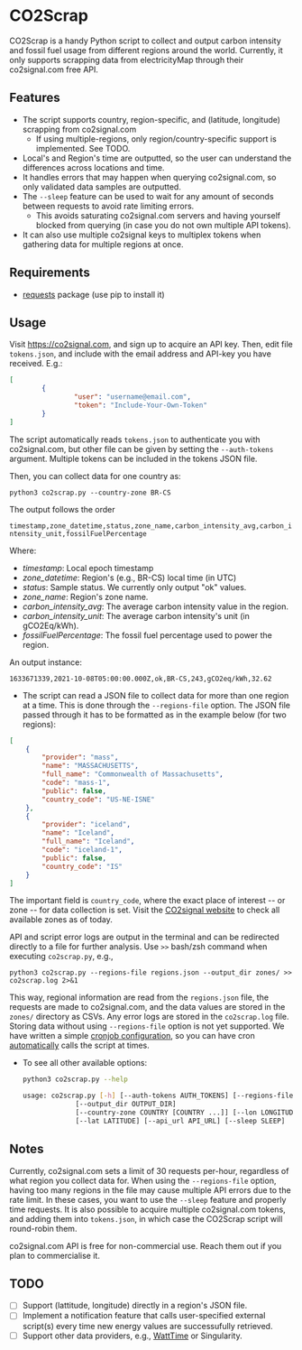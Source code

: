 # CO2Scrap
CO2Scrap is a handy Python script to collect and output carbon intensity and fossil fuel usage from different regions around the world. Currently, it only supports scrapping data from electricityMap through their co2signal.com free API.

## Features
* The script supports country, region-specific, and (latitude, longitude) scrapping from co2signal.com
  * If using multiple-regions, only region/country-specific support is implemented. See TODO.
* Local's and Region's time are outputted, so the user can understand the differences across locations and time.
* It handles errors that may happen when querying co2signal.com, so only validated data samples are outputted.
* The ```--sleep``` feature can be used to wait for any amount of seconds between requests to avoid rate limiting errors.
  -  This avoids saturating co2signal.com servers and having yourself blocked from querying (in case you do not own multiple API tokens).
* It can also use multiple co2signal keys to multiplex tokens when gathering data for multiple regions at once.
 
 ## Requirements
 
 * [requests](https://pypi.org/project/requests/) package (use pip to install it)
 
## Usage

Visit https://co2signal.com, and sign up to acquire an API key.
Then, edit file ```tokens.json```, and include with the email address and API-key you have received. E.g.:

```json
[
        {
                "user": "username@email.com",
                "token": "Include-Your-Own-Token"
        }
]
```

The script automatically reads ```tokens.json``` to authenticate you with co2signal.com, but other file can be given by setting the ```--auth-tokens``` argument. Multiple tokens can be included in the tokens JSON file.

Then, you can collect data for one country as:

```python3 co2scrap.py --country-zone BR-CS```

The output follows the order

```timestamp,zone_datetime,status,zone_name,carbon_intensity_avg,carbon_intensity_unit,fossilFuelPercentage```

Where:
- *timestamp*: Local epoch timestamp
- *zone_datetime*: Region's (e.g., BR-CS) local time (in UTC)
- *status*: Sample status. We currently only output "ok" values.
- *zone_name*: Region's zone name.
- *carbon_intensity_avg*: The average carbon intensity value in the region.
- *carbon_intensity_unit*: The average carbon intensity's unit (in gCO2Eq/kWh).
- *fossilFuelPercentage*: The fossil fuel percentage used to power the region.

An output instance:

```1633671339,2021-10-08T05:00:00.000Z,ok,BR-CS,243,gCO2eq/kWh,32.62```

* The script can read a JSON file to collect data for more than one region at a time. This is done through the ```--regions-file``` option. The JSON file passed through it has to be formatted as in the example below (for two regions):

```json
[
	{
		"provider": "mass",
		"name": "MASSACHUSETTS",
		"full_name": "Commonwealth of Massachusetts",
		"code": "mass-1",
		"public": false,
		"country_code": "US-NE-ISNE"
	},
	{
		"provider": "iceland",
		"name": "Iceland",
		"full_name": "Iceland",
		"code": "iceland-1",
		"public": false,
		"country_code": "IS"
	}
]
 ```
The important field is ```country_code```, where the exact place of interest -- or zone -- for data collection is set. Visit the [CO2signal website](https://api.electricitymap.org/v3/zones) to check all available zones as of today.

API and script error logs are output in the terminal and can be redirected directly to a file for further analysis. Use ```>>``` bash/zsh command when executing ```co2scrap.py```, e.g.,

```python3 co2scrap.py --regions-file regions.json --output_dir zones/ >> co2scrap.log 2>&1```

This way, regional information are read from the ```regions.json``` file, the requests are made to co2signal.com, and the data values are stored in the ```zones/``` directory as CSVs. Any error logs are stored in the ```co2scrap.log``` file. Storing data without using ```--regions-file``` option is not yet supported. We have written a simple [cronjob configuration](co2scrap_regions.cron), so you can have cron [automatically](https://www.cyberciti.biz/faq/how-do-i-add-jobs-to-cron-under-linux-or-unix-oses/) calls the script at times.

* To see all other available options:
   ```bash
   python3 co2scrap.py --help
   
   usage: co2scrap.py [-h] [--auth-tokens AUTH_TOKENS] [--regions-file REGIONS]
                [--output_dir OUTPUT_DIR]
                [--country-zone COUNTRY [COUNTRY ...]] [--lon LONGITUDE]
                [--lat LATITUDE] [--api_url API_URL] [--sleep SLEEP]
   ```

## Notes

Currently, co2signal.com sets a limit of 30 requests per-hour, regardless of what region you collect data for. When using the ```--regions-file``` option, having too many regions in the file may cause multiple API errors due to the rate limit. In these cases, you want to use the ```--sleep``` feature and properly time requests. It is also possible to acquire multiple co2signal.com tokens, and adding them into ```tokens.json```, in which case the CO2Scrap script will round-robin them.

co2signal.com API is free for non-commercial use. Reach them out if you plan to commercialise it.

## TODO
- [ ] Support (lattitude, longitude) directly in a region's JSON file.
- [ ] Implement a notification feature that calls user-specified external script(s) every time new energy values are successufully retrieved.
- [ ] Support other data providers, e.g., [WattTime](https://www.watttime.org/api-documentation) or Singularity.
